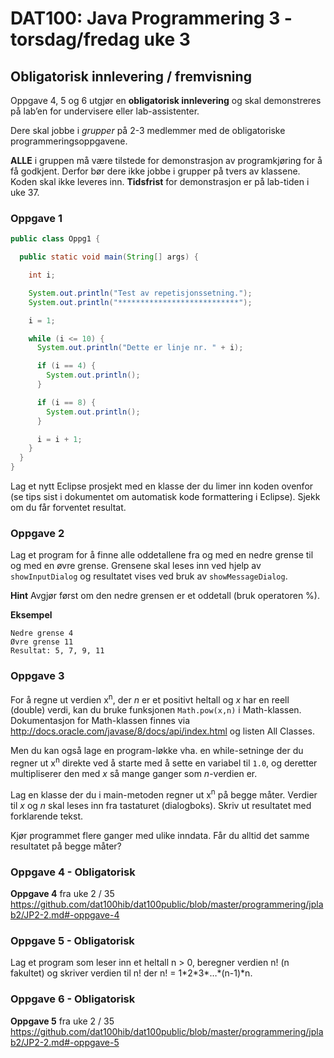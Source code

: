 # DAT100: Java Programmering 3 - torsdag/fredag uke 3

## Obligatorisk innlevering / fremvisning

Oppgave 4, 5 og 6 utgjør en **obligatorisk innlevering** og skal demonstreres på lab’en for undervisere eller lab-assistenter.

Dere skal jobbe i *grupper* på 2-3 medlemmer med de obligatoriske programmeringsoppgavene.

**ALLE** i
gruppen må være tilstede for demonstrasjon av programkjøring for å få godkjent. Derfor bør dere ikke
jobbe i grupper på tvers av klassene. Koden skal ikke leveres inn.
**Tidsfrist** for demonstrasjon er på lab-tiden i uke 37.

### Oppgave 1

```java
public class Oppg1 {

  public static void main(String[] args) {

    int i;

    System.out.println("Test av repetisjonssetning.");
    System.out.println("***************************");

    i = 1;

    while (i <= 10) {
      System.out.println("Dette er linje nr. " + i);

      if (i == 4) {
        System.out.println();
      }

      if (i == 8) {
        System.out.println();
      }

      i = i + 1;
    }
  }
}
```

Lag et nytt Eclipse prosjekt med en klasse der du limer inn koden ovenfor (se tips sist i dokumentet om
automatisk kode formattering i Eclipse). Sjekk om du får forventet resultat.

### Oppgave 2

Lag et program for å finne alle oddetallene fra og med en nedre grense til og med en øvre grense. Grensene
skal leses inn ved hjelp av `showInputDialog` og resultatet vises ved bruk av
`showMessageDialog`.

**Hint** Avgjør først om den nedre grensen er et oddetall (bruk operatoren %).

**Eksempel**

```
Nedre grense 4
Øvre grense 11
Resultat: 5, 7, 9, 11
```

### Oppgave 3

For å regne ut verdien x<sup>n</sup>, der *n* er et positivt heltall og *x* har en reell (double) verdi, kan du bruke funksjonen `Math.pow(x,n)` i Math-klassen. Dokumentasjon for Math-klassen finnes via
http://docs.oracle.com/javase/8/docs/api/index.html og listen All Classes.

Men du kan også lage en program-løkke vha. en while-setninge der du regner ut x<sup>n</sup> direkte ved å starte med å sette en variabel til `1.0`, og deretter multipliserer den med *x* så mange ganger som *n*-verdien er.

Lag en klasse der du i main-metoden regner ut x<sup>n</sup> på begge måter. Verdier til *x* og *n* skal leses inn fra tastaturet (dialogboks). Skriv ut resultatet med forklarende tekst.

Kjør programmet flere ganger med ulike inndata. Får du alltid det samme resultatet på begge måter?

### Oppgave 4 - Obligatorisk

**Oppgave 4** fra uke 2 / 35 https://github.com/dat100hib/dat100public/blob/master/programmering/jplab2/JP2-2.md#-oppgave-4

### Oppgave 5 - Obligatorisk

Lag et program som leser inn et heltall n > 0, beregner verdien n! (n fakultet) og skriver verdien til n! der
n! = 1\*2\*3\*…\*(n-1)\*n.

### Oppgave 6 - Obligatorisk

**Oppgave 5** fra uke 2 / 35 https://github.com/dat100hib/dat100public/blob/master/programmering/jplab2/JP2-2.md#-oppgave-5
